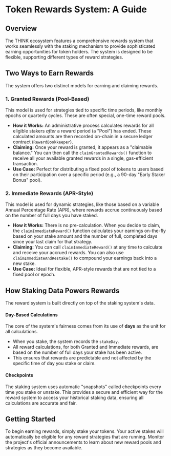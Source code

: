 # Token Rewards System: A Guide

## Overview

The THINK ecosystem features a comprehensive rewards system that works seamlessly with the staking mechanism to provide sophisticated earning opportunities for token holders. The system is designed to be flexible, supporting different types of reward strategies.

## Two Ways to Earn Rewards

The system offers two distinct models for earning and claiming rewards.

### 1. Granted Rewards (Pool-Based)

This model is used for strategies tied to specific time periods, like monthly epochs or quarterly cycles. These are often special, one-time reward pools.

-   **How it Works:** An administrative process calculates rewards for all eligible stakers *after* a reward period (a "Pool") has ended. These calculated amounts are then recorded on-chain in a secure ledger contract (`RewardBookkeeper`).
-   **Claiming:** Once your reward is granted, it appears as a "claimable balance." You can then call the `claimGrantedRewards()` function to receive all your available granted rewards in a single, gas-efficient transaction.
-   **Use Case:** Perfect for distributing a fixed pool of tokens to users based on their participation over a specific period (e.g., a 90-day "Early Staker Bonus" pool).

### 2. Immediate Rewards (APR-Style)

This model is used for dynamic strategies, like those based on a variable Annual Percentage Rate (APR), where rewards accrue continuously based on the number of full days you have staked.

-   **How it Works:** There is no pre-calculation. When you decide to claim, the `claimImmediateReward()` function calculates your earnings on-the-fly based on your stake amount and the number of full, completed days since your last claim for that strategy.
-   **Claiming:** You can call `claimImmediateReward()` at any time to calculate and receive your accrued rewards. You can also use `claimImmediateAndRestake()` to compound your earnings back into a new stake.
-   **Use Case:** Ideal for flexible, APR-style rewards that are not tied to a fixed pool or epoch.

## How Staking Data Powers Rewards

The reward system is built directly on top of the staking system's data.

#### Day-Based Calculations

The core of the system's fairness comes from its use of **days** as the unit for all calculations.
-   When you stake, the system records the `stakeDay`.
-   All reward calculations, for both Granted and Immediate rewards, are based on the number of full days your stake has been active.
-   This ensures that rewards are predictable and not affected by the specific time of day you stake or claim.

#### Checkpoints

The staking system uses automatic "snapshots" called checkpoints every time you stake or unstake. This provides a secure and efficient way for the reward system to access your historical staking data, ensuring all calculations are accurate and fair.

## Getting Started

To begin earning rewards, simply stake your tokens. Your active stakes will automatically be eligible for any reward strategies that are running. Monitor the project's official announcements to learn about new reward pools and strategies as they become available.

